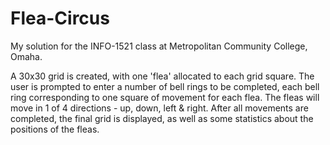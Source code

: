 # Flea-Circus

My solution for the INFO-1521 class at Metropolitan Community College, Omaha.

A 30x30 grid is created, with one 'flea' allocated to each grid square. The user is prompted to enter a number of bell rings to be completed, each bell ring corresponding to one square of movement for each flea. The fleas will move in 1 of 4 directions - up, down, left & right. After all movements are completed, the final grid is displayed, as well as some statistics about the positions of the fleas.
